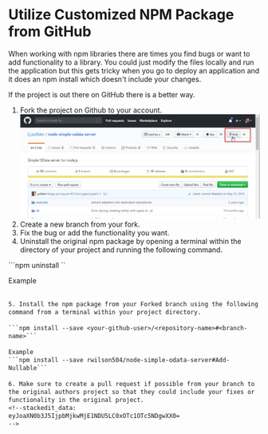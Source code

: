 # Utilize Customized NPM Package from GitHub 

When working with npm libraries there are times you find bugs or want to add functionality to a library.  You could just modify the files locally and run the application but this gets tricky when you go to deploy an application and it does an npm install which doesn't include your changes.

If the project is out there on GitHub there is a better way.

1. Fork the project on Github to your account.![enter image description here](https://github.com/rwilson504/Blogger/blob/master/Npm-Install-From-GitHub/npm-fork.png?raw=true)
2. Create a new branch from your fork.
3. Fix the bug or add the functionality you want.
4. Uninstall the original npm package by opening a terminal within the directory of your project and running the following command.

```npm uninstall <package-name>``

Example
```npm uninstall node-simple-odata-server'''

5. Install the npm package from your Forked branch using the following command from a terminal within your project directory.

```npm install --save <your-github-user>/<repository-name>#<branch-name>```

Example
```npm install --save rwilson504/node-simple-odata-server#Add-Nullable```

6. Make sure to create a pull request if possible from your branch to the original authors project so that they could include your fixes or functionality in the original project.
<!--stackedit_data:
eyJoaXN0b3J5IjpbMjkwMjE1NDU5LC0xOTc1OTc5NDgwXX0=
-->